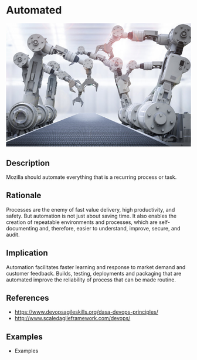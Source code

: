 # Automated
![automated](../../images/automated.jpg)
## Description
Mozilla should automate everything that is a recurring process or task.
## Rationale
Processes are the enemy of fast value delivery, high productivity, and safety. But automation is not just about saving time. It also enables the creation of repeatable environments and processes, which are self-documenting and, therefore, easier to understand, improve, secure, and audit.
## Implication
Automation facilitates faster learning and response to market demand and customer feedback. Builds, testing, deployments and packaging that are automated improve the reliability of process that can be made routine.
## References
* https://www.devopsagileskills.org/dasa-devops-principles/
* http://www.scaledagileframework.com/devops/
## Examples
* Examples
